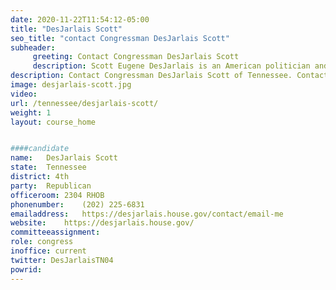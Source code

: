 ```yaml
---
date: 2020-11-22T11:54:12-05:00
title: "DesJarlais Scott"
seo_title: "contact Congressman DesJarlais Scott"
subheader:
     greeting: Contact Congressman DesJarlais Scott 
     description: Scott Eugene DesJarlais is an American politician and physician serving as the U.S. Representative for Tennessee's 4th congressional district since 2011. The district stretches across East and Middle Tennessee. He is a member of the Republican Party.
description: Contact Congressman DesJarlais Scott of Tennessee. Contact information for DesJarlais Scott includes email address, phone number, and mailing address.
image: desjarlais-scott.jpg
video: 
url: /tennessee/desjarlais-scott/
weight: 1
layout: course_home


####candidate
name:	DesJarlais Scott
state:	Tennessee
district: 4th
party:	Republican
officeroom:	2304 RHOB
phonenumber:	(202) 225-6831	
emailaddress:	https://desjarlais.house.gov/contact/email-me
website:	https://desjarlais.house.gov/
committeeassignment: 
role: congress
inoffice: current
twitter: DesJarlaisTN04
powrid: 
---
```


